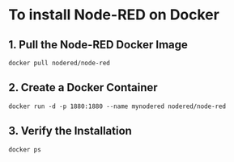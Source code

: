 # To install Node-RED on Docker
## 1. Pull the Node-RED Docker Image
```
docker pull nodered/node-red
```
## 2. Create a Docker Container
```
docker run -d -p 1880:1880 --name mynodered nodered/node-red
```
## 3. Verify the Installation
```
docker ps
```
